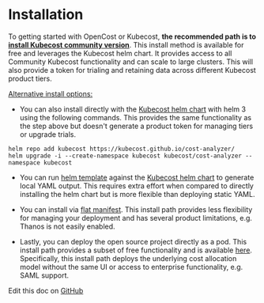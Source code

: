 Installation
===================

To getting started with OpenCost or Kubecost, **the recommended path is to [install Kubecost community version](http://kubecost.com/install)**. This install method is available for free and leverages the Kubecost helm chart. It provides access to all Community Kubecost functionality and can scale to large clusters. This will also provide a token for trialing and retaining data across different Kubecost product tiers.

<ins>Alternative install options:<ins>

* You can also install directly with the [Kubecost helm chart](http://kubecost.com/install) with helm 3 using the following commands. This provides the same functionality as the step above but doesn't generate a product token for managing tiers or upgrade trials. 

```
helm repo add kubecost https://kubecost.github.io/cost-analyzer/
helm upgrade -i --create-namespace kubecost kubecost/cost-analyzer --namespace kubecost
```
  
* You can run [helm template](https://helm.sh/docs/helm/helm_template/) against the [Kubecost helm chart](https://github.com/kubecost/cost-analyzer-helm-chart/) to generate local YAML output. This requires extra effort when compared to directly installing the helm chart but is more flexible than deploying static YAML.

* You can install via [flat manifest](https://github.com/kubecost/cost-analyzer-helm-chart/blob/master/README.md#manifest). This install path provides less flexibility for managing your deployment and has several product limitations, e.g. Thanos is not easily enabled.

* Lastly, you can deploy the open source project directly as a pod. This install path provides a subset of free functionality and is available [here](https://github.com/kubecost/cost-model/blob/master/deploying-as-a-pod.md). Specifically, this install path deploys the underlying cost allocation model without the same UI or access to enterprise functionality, e.g. SAML support. 

Edit this doc on [GitHub](https://github.com/kubecost/docs/blob/main/install.md)

<!--- {"article":"4407601821207","section":"4402815636375","permissiongroup":"1500001277122"} --->

